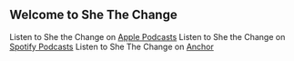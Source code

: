 ## Welcome to She The Change

Listen to She the Change on [Apple Podcasts](https://podcasts.apple.com/us/podcast/she-the-change/id1518482016) 
Listen to She the Change on [Spotify Podcasts](https://open.spotify.com/show/4kjhQhpJtoZoRXx5MIU1cH)
Listen to She The Change on [Anchor](https://anchor.fm/shethechangepod)


